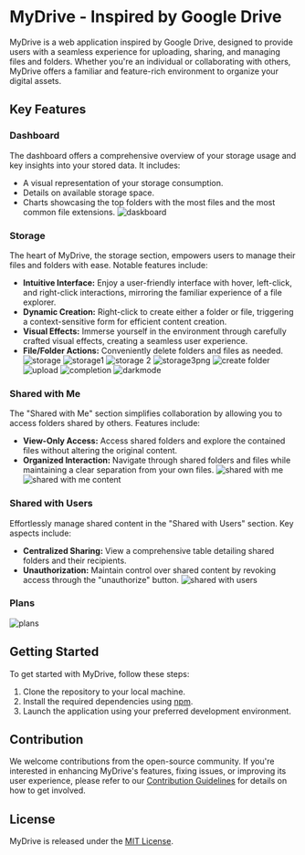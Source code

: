 # MyDrive - Inspired by Google Drive

MyDrive is a web application inspired by Google Drive, designed to provide users with a seamless experience for uploading, sharing, and managing files and folders. Whether you're an individual or collaborating with others, MyDrive offers a familiar and feature-rich environment to organize your digital assets.

## Key Features

### Dashboard

The dashboard offers a comprehensive overview of your storage usage and key insights into your stored data. It includes:

- A visual representation of your storage consumption.
- Details on available storage space.
- Charts showcasing the top folders with the most files and the most common file extensions.
![daskboard](https://github.com/viktorShandrov/SoftUni-Final-NAS/assets/114256191/5f2ecf51-9a32-46f7-bccc-248b089d9aac)
### Storage

The heart of MyDrive, the storage section, empowers users to manage their files and folders with ease. Notable features include:

- **Intuitive Interface:** Enjoy a user-friendly interface with hover, left-click, and right-click interactions, mirroring the familiar experience of a file explorer.
- **Dynamic Creation:** Right-click to create either a folder or file, triggering a context-sensitive form for efficient content creation.
- **Visual Effects:** Immerse yourself in the environment through carefully crafted visual effects, creating a seamless user experience.
- **File/Folder Actions:** Conveniently delete folders and files as needed.
  ![storage](https://github.com/viktorShandrov/SoftUni-Final-NAS/assets/114256191/49635243-5349-4955-bf38-d9e898289de7)
![storage1](https://github.com/viktorShandrov/SoftUni-Final-NAS/assets/114256191/5c2c9e80-4c55-4e3e-a1c3-a408ba8959e5)
![storage 2](https://github.com/viktorShandrov/SoftUni-Final-NAS/assets/114256191/c4e09e2f-6a20-42c8-9656-83bafbcbb775)
![storage3png](https://github.com/viktorShandrov/SoftUni-Final-NAS/assets/114256191/bec71d75-fbf9-44e2-8d0d-fbd5a52d817b)
![create folder](https://github.com/viktorShandrov/SoftUni-Final-NAS/assets/114256191/7105b791-58c2-4f7c-91ad-29964a6a015e)
![upload](https://github.com/viktorShandrov/SoftUni-Final-NAS/assets/114256191/222df2f1-eb27-47c0-a309-6ff0578d8f44)
![completion](https://github.com/viktorShandrov/SoftUni-Final-NAS/assets/114256191/fe04174a-a1bd-4f8b-87d4-2e4e1da210b9)
![darkmode](https://github.com/viktorShandrov/SoftUni-Final-NAS/assets/114256191/44cae7dd-1392-4aa3-a709-13e37c5477c2)

### Shared with Me

The "Shared with Me" section simplifies collaboration by allowing you to access folders shared by others. Features include:

- **View-Only Access:** Access shared folders and explore the contained files without altering the original content.
- **Organized Interaction:** Navigate through shared folders and files while maintaining a clear separation from your own files.
![shared with me](https://github.com/viktorShandrov/SoftUni-Final-NAS/assets/114256191/e217c7c1-3d5b-427a-8fa9-1b8718714408)
  ![shared with me content](https://github.com/viktorShandrov/SoftUni-Final-NAS/assets/114256191/2a96d532-62af-4eef-baaa-8a97bcbd7f1e)


### Shared with Users

Effortlessly manage shared content in the "Shared with Users" section. Key aspects include:

- **Centralized Sharing:** View a comprehensive table detailing shared folders and their recipients.
- **Unauthorization:** Maintain control over shared content by revoking access through the "unauthorize" button.
![shared with users](https://github.com/viktorShandrov/SoftUni-Final-NAS/assets/114256191/fe0d698d-6cc6-44b7-beb2-a73f4aefa43d)

### Plans
![plans](https://github.com/viktorShandrov/SoftUni-Final-NAS/assets/114256191/35161fb0-031a-450a-a5ab-107b061b533e)


## Getting Started

To get started with MyDrive, follow these steps:

1. Clone the repository to your local machine.
2. Install the required dependencies using [npm](https://www.npmjs.com/).
3. Launch the application using your preferred development environment.

## Contribution

We welcome contributions from the open-source community. If you're interested in enhancing MyDrive's features, fixing issues, or improving its user experience, please refer to our [Contribution Guidelines](CONTRIBUTING.md) for details on how to get involved.

## License

MyDrive is released under the [MIT License](LICENSE).
